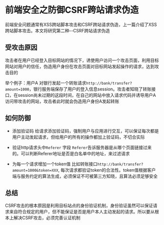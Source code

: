 # 前端安全之防御CSRF跨站请求伪造

前端安全问题通常有XSS跨站脚本攻击和CSRF跨站请求伪造，上一篇介绍了XSS跨站脚本攻击。本文将研究第二种--CSRF跨站请求伪造 

## 受攻击原因

攻击者在用户已经登入目标网站的情况下，诱使用户访问一个攻击页面，利用目标网站对用户的信任，伪造用户身份在攻击页面对目标网站发起操作的请求，达到攻击目的

举个例子：用户A 对银行发起一个转账请求`http://bank/transfer?amount=1000`，银行服务端保存了用户的登入信息session。攻击者知晓了转账接口，在session尚未过期的这段时间，在自己的网站中放入请求代码并诱导用户A访问带攻击的网站，攻击者此时就会伪造用户身份A发起转账


## 如何防御
* 添加验证码
  给请求添加验证码，强制用户与应用进行交互，可以保证每次都是用户主动发起请求，但给用户的所有的操作都加上验证码，不切合实际

* 验证http请求头中`Referer` 字段
  `Referer`告诉服务器是从哪个页面链接过来的。可以判断Referer地址是否是白名单中的地址，来过滤请求

* 为每一个请求增加一个token值
  比如转账接口`http://bank/transfer?amount=1000&token=XXX`, 每次请求都验证token的合法性。token值根据客户端与服务约定的算法生成，必须保证不可被第三方知晓，且算法必须足够安全

## 总结
CSRF攻击的根本原因是利用目标站点的身份验证机制，身份验证虽然可以保证请求来自符合规定的用户，但不能保证是否是用户本人主动发起的请求。所以要从根本上解决CSRF攻击，必须完善认证机制

  